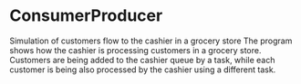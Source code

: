 # ConsumerProducer
Simulation of  customers flow to the cashier in a grocery store
The program shows how the cashier is processing customers in a grocery store. Customers are being added to the cashier queue by a task, while each customer is being also processed by the cashier using
a different task. 
